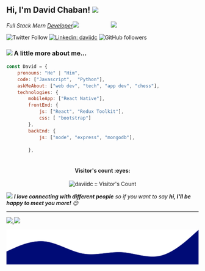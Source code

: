 

<!--
**DavidChaban/davidchaban** is a ✨ _special_ ✨ repository because its `README.md` (this file) appears on your GitHub profile.

Here are some ideas to get you started:

- 🔭 I’m currently working on ...
- 🌱 I’m currently learning ...
- 👯 I’m looking to collaborate on ...
- 🤔 I’m looking for help with ...
- 💬 Ask me about ...
- 📫 How to reach me: ...
- 😄 Pronouns: ...
- ⚡ Fun fact: ...
-->
<h2>Hi, I'm David Chaban! <img src="https://media.giphy.com/media/12oufCB0MyZ1Go/giphy.gif" width="50"></h2>
<img align='right' src="https://media.giphy.com/media/M9gbBd9nbDrOTu1Mqx/giphy.gif" width="230">
<p><em>Full Stack Mern <a href="http://www.cleartax.in">Developer</a><img src="https://media.giphy.com/media/WUlplcMpOCEmTGBtBW/giphy.gif" width="30"> 
</em></p>

![Twitter Follow](https://img.shields.io/twitter/follow/tdcdev?label=Follow)
[![Linkedin: daviidc](https://img.shields.io/badge/-daviidc-blue?style=flat-square&logo=Linkedin&logoColor=white&link=https://www.linkedin.com/in/daviidc-p-singh/)](https://www.linkedin.com/in/daviidc-p-singh/)
![GitHub followers](https://img.shields.io/github/followers/davidchaban?label=Follow&style=social)


### <img src="https://media.giphy.com/media/VgCDAzcKvsR6OM0uWg/giphy.gif" width="50"> A little more about me...  

```javascript
const David = {
    pronouns: "He" | "Him",
    code: ["Javascript",  "Python"],
    askMeAbout: ["web dev", "tech", "app dev", "chess"],
    technologies: {
        mobileApp: ["React Native"],
        frontEnd: {
            js: ["React", "Redux Toolkit"],
            css: [ "bootstrap"]
        },
        backEnd: {
            js: ["node", "express", "mongodb"],
           
        },
       
```
<h4 align="center">Visitor's count :eyes:</h4>

<p align="center"><img src="https://profile-counter.glitch.me/{daviidc}/count.svg" alt="daviidc :: Visitor's Count" /></p>




<img src="https://media.giphy.com/media/LnQjpWaON8nhr21vNW/giphy.gif" width="60"> <em><b>I love connecting with different people</b> so if you want to say <b>hi, I'll be happy to meet you more!</b> 😊</em>

---



<a href="https://github.com/davidchaban">
  <img src="https://img.shields.io/github/followers/davidchaban">
</a>
<a href="https://github.com/davidchaban">
   <img src="https://komarev.com/ghpvc/?username=davidchaban">
</a>

![bottom.png](https://raw.githubusercontent.com/iCharlesZ/FigureBed/master/img/readme-bottom.png)


